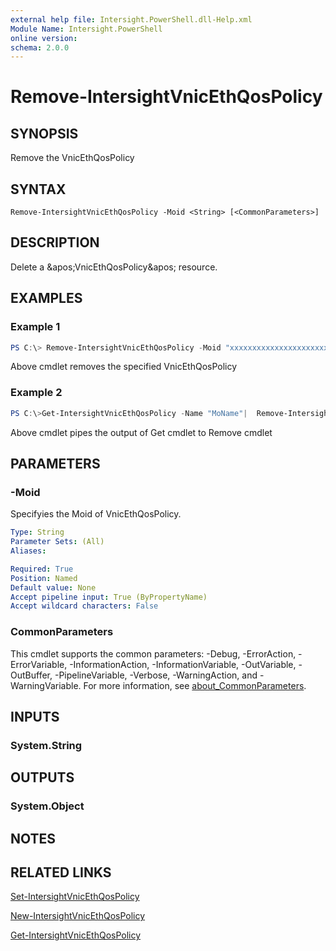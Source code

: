 ```yaml
---
external help file: Intersight.PowerShell.dll-Help.xml
Module Name: Intersight.PowerShell
online version:
schema: 2.0.0
---
```


# Remove-IntersightVnicEthQosPolicy

## SYNOPSIS
Remove the VnicEthQosPolicy

## SYNTAX

```
Remove-IntersightVnicEthQosPolicy -Moid <String> [<CommonParameters>]
```

## DESCRIPTION
Delete a &amp;apos;VnicEthQosPolicy&amp;apos; resource.

## EXAMPLES

### Example 1
```powershell
PS C:\> Remove-IntersightVnicEthQosPolicy -Moid "xxxxxxxxxxxxxxxxxxxxxxxxxxx"
```
Above cmdlet removes the specified VnicEthQosPolicy 

### Example 2
```powershell
PS C:\>Get-IntersightVnicEthQosPolicy -Name "MoName"|  Remove-IntersightVnicEthQosPolicy
```
Above cmdlet pipes the output of Get cmdlet to Remove cmdlet

## PARAMETERS

### -Moid
Specifyies the Moid of VnicEthQosPolicy.

```yaml
Type: String
Parameter Sets: (All)
Aliases:

Required: True
Position: Named
Default value: None
Accept pipeline input: True (ByPropertyName)
Accept wildcard characters: False
```

### CommonParameters
This cmdlet supports the common parameters: -Debug, -ErrorAction, -ErrorVariable, -InformationAction, -InformationVariable, -OutVariable, -OutBuffer, -PipelineVariable, -Verbose, -WarningAction, and -WarningVariable. For more information, see [about_CommonParameters](http://go.microsoft.com/fwlink/?LinkID=113216).

## INPUTS

### System.String

## OUTPUTS

### System.Object
## NOTES

## RELATED LINKS

[Set-IntersightVnicEthQosPolicy](./Set-IntersightVnicEthQosPolicy.md)

[New-IntersightVnicEthQosPolicy](./New-IntersightVnicEthQosPolicy.md)

[Get-IntersightVnicEthQosPolicy](./Get-IntersightVnicEthQosPolicy.md)

